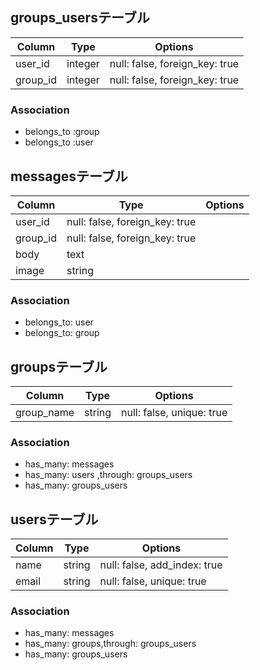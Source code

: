 ## groups_usersテーブル

|Column|Type|Options|
|------|----|-------|
|user_id|integer|null: false, foreign_key: true|
|group_id|integer|null: false, foreign_key: true|

### Association
- belongs_to :group
- belongs_to :user



## messagesテーブル
|Column|Type|Options|
|------|----|-------|
|user_id|null: false, foreign_key: true|
|group_id|null: false, foreign_key: true|
|body|text||
|image|string||



### Association
- belongs_to: user
- belongs_to: group

## groupsテーブル
|Column|Type|Options|
|------|----|-------|
|group_name|string|null: false, unique: true|


### Association
- has_many: messages
- has_many: users ,through: groups_users
- has_many: groups_users

## usersテーブル
|Column|Type|Options|
|------|----|-------|
|name|string|null: false, add_index: true|
|email|string|null: false, unique: true|

### Association
- has_many: messages
- has_many: groups,through: groups_users
- has_many: groups_users